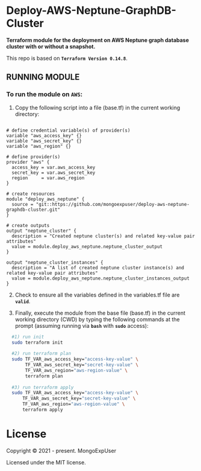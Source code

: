 # Deploy-AWS-Neptune-GraphDB-Cluster

<strong>Terraform module for the deployment on AWS Neptune graph database cluster with or without a snapshot.</strong>
<br>

This repo is based on <strong>```Terraform Version 0.14.8```</strong>.

## RUNNING MODULE

### To run the module  on ```AWS```:

1) Copy the following script into a file (base.tf) in the current working directory:

```hcl

# define credential variable(s) of provider(s)
variable "aws_access_key" {}
variable "aws_secret_key" {}
variable "aws_region" {}

# define provider(s)
provider "aws" {
  access_key = var.aws_access_key
  secret_key = var.aws_secret_key
  region     = var.aws_region
}

# create resources
module "deploy_aws_neptune" {
  source = "git::https://github.com/mongoexpuser/deploy-aws-neptune-graphdb-cluster.git"
}

# create outputs
output "neptune_cluster" {
  description = "Created neptune cluster(s) and related key-value pair attributes"
  value = module.deploy_aws_neptune.neptune_cluster_output
}

output "neptune_cluster_instances" {
  description = "A list of created neptune cluster instance(s) and related key-value pair attributes"
  value = module.deploy_aws_neptune.neptune_cluster_instances_output
}

```

2) Check to ensure all the variables defined in the variables.tf file are <strong>```valid```</strong>.

3) Finally, execute the module from the base file (base.tf) in the current working directory (CWD) by typing the following commands at the prompt (assuming running via <strong>```bash```</strong>  with <strong>```sudo```</strong> access):


```bash
  #1) run init
  sudo terraform init
  
  #2) run terraform plan
  sudo TF_VAR_aws_access_key="access-key-value" \
       TF_VAR_aws_secret_key="secret-key-value" \
       TF_VAR_aws_region="aws-region-value" \
       terraform plan
                                                                                    
  #3) run terraform apply
  sudo TF_VAR_aws_access_key="access-key-value" \
      TF_VAR_aws_secret_key="secret-key-value" \
      TF_VAR_aws_region="aws-region-value" \
      terraform apply
```


# License

Copyright © 2021 - present. MongoExpUser

Licensed under the MIT license.
